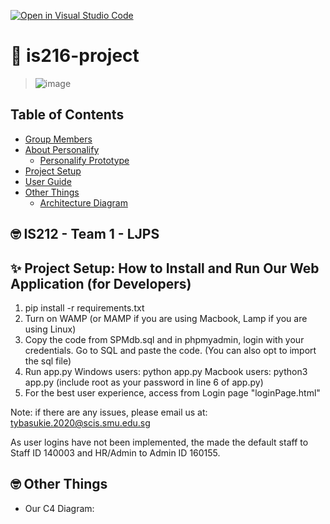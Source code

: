 

[![Open in Visual Studio Code](https://classroom.github.com/assets/open-in-vscode-f059dc9a6f8d3a56e377f745f24479a46679e63a5d9fe6f495e02850cd0d8118.svg)](https://classroom.github.com/online_ide?assignment_repo_id=454868&assignment_repo_type=GroupAssignmentRepo)
# 👋 is216-project
>![image](https://user-images.githubusercontent.com/89073166/141683543-1f203a44-2340-4d3d-aa29-ba2dbc8b8787.png)


## Table of Contents
* [Group Members](https://github.com/is216-supreme/is216-project-group15/blob/main/README.md#-is216---group-15---personalify)
* [About Personalify](https://github.com/is216-supreme/is216-project-group15/blob/main/README.md#-personalify-overview)
  * [Personalify Prototype](https://www.figma.com/file/wq8simGjxfhj4cyeCsuT3v/Personalify-Prototype?node-id=77%3A432)
* [Project Setup](https://github.com/is216-supreme/is216-project-group15/blob/main/README.md#-project-setup-how-to-install-and-run-our-web-application-for-developers)
* [User Guide](https://github.com/is216-supreme/is216-project-group15/blob/main/README.md#-how-to-use-our-web-application-for-visitors-to-our-website)
* [Other Things](https://github.com/is216-supreme/is216-project-group15#-other-things)
  * [Architecture Diagram](https://user-images.githubusercontent.com/89073166/141679482-fa0941a5-5076-4237-bbc8-e0f8f0c26f36.png)

## 🤓 IS212 - Team 1 - LJPS




## ✨ Project Setup: How to Install and Run Our Web Application (for Developers)
1. pip install -r requirements.txt
2. Turn on WAMP (or MAMP if you are using Macbook, Lamp if you are using Linux)
3. Copy the code from SPMdb.sql and in phpmyadmin, login with your credentials. Go to SQL and paste the code.
(You can also opt to import the sql file)
5. Run app.py
Windows users: python app.py
Macbook users: python3 app.py (include root as your password in line 6 of app.py)
6. For the best user experience, access from Login page "loginPage.html"

Note: if there are any issues, please email us at: tybasukie.2020@scis.smu.edu.sg

As user logins have not been implemented, the made the default staff to Staff ID 140003 and HR/Admin to Admin ID 160155.

## 🤓 Other Things ##
* Our C4 Diagram: 






